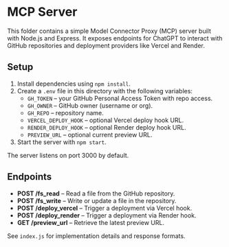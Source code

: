 # MCP Server

This folder contains a simple Model Connector Proxy (MCP) server built with Node.js and Express. It exposes endpoints for ChatGPT to interact with GitHub repositories and deployment providers like Vercel and Render.

## Setup

1. Install dependencies using `npm install`.
2. Create a `.env` file in this directory with the following variables:
   - `GH_TOKEN` – your GitHub Personal Access Token with repo access.
   - `GH_OWNER` – GitHub owner (username or org).
   - `GH_REPO` – repository name.
   - `VERCEL_DEPLOY_HOOK` – optional Vercel deploy hook URL.
   - `RENDER_DEPLOY_HOOK` – optional Render deploy hook URL.
   - `PREVIEW_URL` – optional current preview URL.
3. Start the server with `npm start`.

The server listens on port 3000 by default.

## Endpoints

- **POST /fs_read** – Read a file from the GitHub repository.
- **POST /fs_write** – Write or update a file in the repository.
- **POST /deploy_vercel** – Trigger a deployment via Vercel hook.
- **POST /deploy_render** – Trigger a deployment via Render hook.
- **GET /preview_url** – Retrieve the latest preview URL.

See `index.js` for implementation details and response formats.
